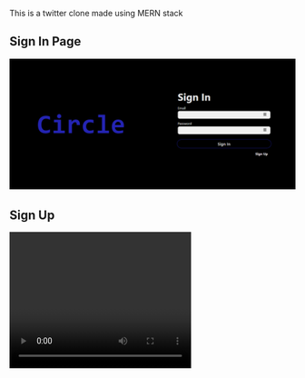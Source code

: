 This is a twitter clone made using MERN stack
<h2>Sign In Page</h2>
<img src="screenshot/loginpage.png"/>
<h2>Sign Up</h2>
<video width="320" height="240" controls>
  <source src="screenshot/signup.webm" type="video/mp4">  
</video>
